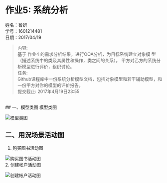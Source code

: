 # 作业5: 系统分析
姓名：昝妍<br>
学号：1601214481<br>
日期：2017/04/19<br>

>内容:<br>
基于 作业4 的需求分析结果，进行OOA分析，为目标系统建立对象模
型（描述系统中的类及其属性和操作，类之间的关系）。
甲方对乙方的系统分析模型进行评价，组织讨论。<br>
任务:<br>
>Github课程库中一份系统分析模型文档，包括对象模型和若干辅助模型，和一份甲方对你的模型的评价报告。<br>
>提交截止: 2017年4月19日23:55
<br>
## 一、模型类图
模型类图<br>

![模型类图](http://i.imgur.com/vT2SHYU.png)
<br>
## 二、用況场景活动图<br>
1. 购买图书活动图<br>

![购买图书活动图](http://i.imgur.com/8Yj2wuO.png)<br>
2. 创建帐户活动图<br>

![创建帐户活动图](http://i.imgur.com/lGQzgds.png)<br>
<br>
